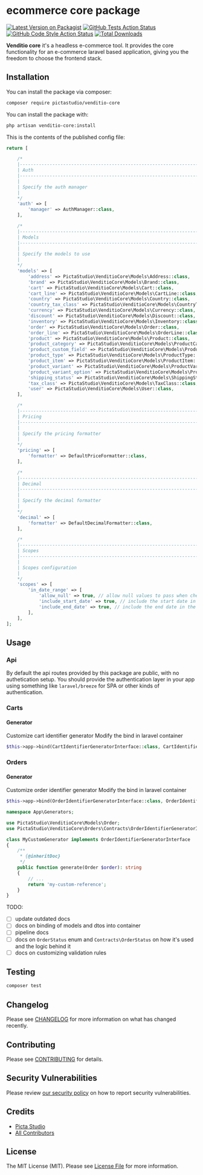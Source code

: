 # ecommerce core package

[![Latest Version on Packagist](https://img.shields.io/packagist/v/pictastudio/venditio-core.svg?style=flat-square)](https://packagist.org/packages/pictastudio/venditio-core)
[![GitHub Tests Action Status](https://img.shields.io/github/actions/workflow/status/pictastudio/venditio-core/run-tests.yml?branch=main&label=tests&style=flat-square)](https://github.com/pictastudio/venditio-core/actions?query=workflow%3Arun-tests+branch%3Amain)
[![GitHub Code Style Action Status](https://img.shields.io/github/actions/workflow/status/pictastudio/venditio-core/fix-php-code-style-issues.yml?branch=main&label=code%20style&style=flat-square)](https://github.com/pictastudio/venditio-core/actions?query=workflow%3A"Fix+PHP+code+style+issues"+branch%3Amain)
[![Total Downloads](https://img.shields.io/packagist/dt/pictastudio/venditio-core.svg?style=flat-square)](https://packagist.org/packages/pictastudio/venditio-core)

**Venditio core** it's a headless e-commerce tool.
It provides the core functionality for an e-commerce laravel based application, giving you the freedom to choose the frontend stack.

## Installation

You can install the package via composer:

```bash
composer require pictastudio/venditio-core
```

You can install the package with:

```bash
php artisan venditio-core:install
```

This is the contents of the published config file:

```php
return [

    /*
    |--------------------------------------------------------------------------
    | Auth
    |--------------------------------------------------------------------------
    |
    | Specify the auth manager
    |
    */
    'auth' => [
        'manager' => AuthManager::class,
    ],

    /*
    |--------------------------------------------------------------------------
    | Models
    |--------------------------------------------------------------------------
    |
    | Specify the models to use
    |
    */
    'models' => [
        'address' => PictaStudio\VenditioCore\Models\Address::class,
        'brand' => PictaStudio\VenditioCore\Models\Brand::class,
        'cart' => PictaStudio\VenditioCore\Models\Cart::class,
        'cart_line' => PictaStudio\VenditioCore\Models\CartLine::class,
        'country' => PictaStudio\VenditioCore\Models\Country::class,
        'country_tax_class' => PictaStudio\VenditioCore\Models\CountryTaxClass::class,
        'currency' => PictaStudio\VenditioCore\Models\Currency::class,
        'discount' => PictaStudio\VenditioCore\Models\Discount::class,
        'inventory' => PictaStudio\VenditioCore\Models\Inventory::class,
        'order' => PictaStudio\VenditioCore\Models\Order::class,
        'order_line' => PictaStudio\VenditioCore\Models\OrderLine::class,
        'product' => PictaStudio\VenditioCore\Models\Product::class,
        'product_category' => PictaStudio\VenditioCore\Models\ProductCategory::class,
        'product_custom_field' => PictaStudio\VenditioCore\Models\ProductCustomField::class,
        'product_type' => PictaStudio\VenditioCore\Models\ProductType::class,
        'product_item' => PictaStudio\VenditioCore\Models\ProductItem::class,
        'product_variant' => PictaStudio\VenditioCore\Models\ProductVariant::class,
        'product_variant_option' => PictaStudio\VenditioCore\Models\ProductVariantOption::class,
        'shipping_status' => PictaStudio\VenditioCore\Models\ShippingStatus::class,
        'tax_class' => PictaStudio\VenditioCore\Models\TaxClass::class,
        'user' => PictaStudio\VenditioCore\Models\User::class,
    ],

    /*
    |--------------------------------------------------------------------------
    | Pricing
    |--------------------------------------------------------------------------
    |
    | Specify the pricing formatter
    |
    */
    'pricing' => [
        'formatter' => DefaultPriceFormatter::class,
    ],

    /*
    |--------------------------------------------------------------------------
    | Decimal
    |--------------------------------------------------------------------------
    |
    | Specify the decimal formatter
    |
    */
    'decimal' => [
        'formatter' => DefaultDecimalFormatter::class,
    ],

    /*
    |--------------------------------------------------------------------------
    | Scopes
    |--------------------------------------------------------------------------
    |
    | Scopes configuration
    |
    */
    'scopes' => [
        'in_date_range' => [
            'allow_null' => true, // allow null values to pass when checking date range
            'include_start_date' => true, // include the start date in the date range
            'include_end_date' => true, // include the end date in the date range
        ],
    ],
];
```

## Usage

### Api
By default the api routes provided by this package are public, with no authetication setup.
You should provide the authentication layer in your app using something like `laravel/breeze` for SPA or other kinds of authentication.

### Carts
#### Generator
Customize cart identifier generator
Modify the bind in laravel container
```php
$this->app->bind(CartIdentifierGeneratorInterface::class, CartIdentifierGenerator::class);
```

### Orders
#### Generator
Customize order identifier generator
Modify the bind in laravel container
```php
$this->app->bind(OrderIdentifierGeneratorInterface::class, OrderIdentifierGenerator::class);
```
```php
namespace App\Generators;

use PictaStudio\VenditioCore\Models\Order;
use PictaStudio\VenditioCore\Orders\Contracts\OrderIdentifierGeneratorInterface;

class MyCustomGenerator implements OrderIdentifierGeneratorInterface
{
    /**
     * {@inheritDoc}
     */
    public function generate(Order $order): string
    {
        // ...
        return 'my-custom-reference';
    }
}
```

TODO:
- [ ] update outdated docs
- [ ] docs on binding of models and dtos into container
- [ ] pipeline docs
- [ ] docs on `OrderStatus` enum and `Contracts\OrderStatus` on how it's used and the logic behind it
- [ ] docs on customizing validation rules

## Testing

```bash
composer test
```

## Changelog

Please see [CHANGELOG](CHANGELOG.md) for more information on what has changed recently.

## Contributing

Please see [CONTRIBUTING](CONTRIBUTING.md) for details.

## Security Vulnerabilities

Please review [our security policy](../../security/policy) on how to report security vulnerabilities.

## Credits

- [Picta Studio](https://github.com/pictastudio)
- [All Contributors](../../contributors)

## License

The MIT License (MIT). Please see [License File](LICENSE.md) for more information.
